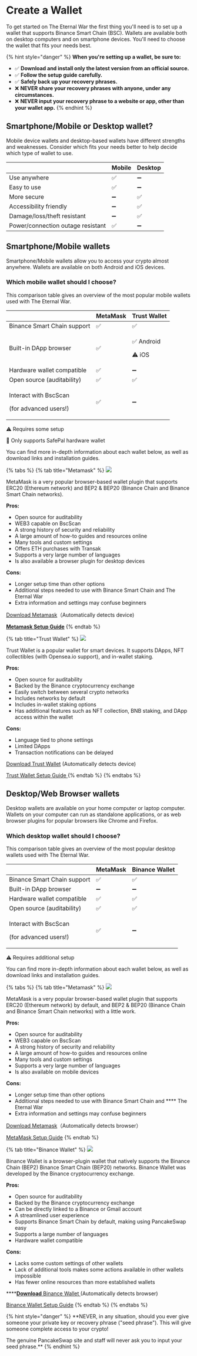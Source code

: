 # Create a Wallet

To get started on The Eternal War the first thing you'll need is to set up a wallet that supports Binance Smart Chain (BSC). Wallets are available both on desktop computers and on smartphone devices. You'll need to choose the wallet that fits your needs best.

{% hint style="danger" %}
**When you're setting up a wallet, be sure to:**

* ✅ **Download and install only the latest version from an official source.**
* ✅ **Follow the setup guide carefully.**
* ✅ **Safely back up your recovery phrases.**
* ❌ **NEVER share your recovery phrases with anyone, under any circumstances.**
* ❌ **NEVER input your recovery phrase to a website or app, other than your wallet app.**
{% endhint %}

## Smartphone/Mobile or Desktop wallet?

Mobile device wallets and desktop-based wallets have different strengths and weaknesses. Consider which fits your needs better to help decide which type of wallet to use.

|                                   | Mobile | Desktop |
| --------------------------------- | ------ | ------- |
| Use anywhere                      | ✅      | ➖       |
| Easy to use                       | ✅      | ➖       |
| More secure                       | ➖      | ✅       |
| Accessibility friendly            | ➖      | ✅       |
| Damage/loss/theft resistant       | ➖      | ✅       |
| Power/connection outage resistant | ✅      | ➖       |

## **Smartphone/Mobile wallets**

Smartphone/Mobile wallets allow you to access your crypto almost anywhere. Wallets are available on both Android and iOS devices.

### Which mobile wallet should I choose?

This comparison table gives an overview of the most popular mobile wallets used with The Eternal War.

|                                                          | MetaMask | Trust Wallet                  |
| -------------------------------------------------------- | -------- | ----------------------------- |
| Binance Smart Chain support                              | ✅        | ✅                             |
| Built-in DApp browser                                    | ✅        | <p>✅ Android</p><p>⚠️ iOS</p> |
| Hardware wallet compatible                               | ✅        | ➖                             |
| Open source (auditability)                               | ✅        | ✅                             |
| <p>Interact with BscScan</p><p>(for advanced users!)</p> | ✅        | ➖                             |

⚠️ Requires some setup

🔶 Only supports SafePal hardware wallet

You can find more in-depth information about each wallet below, as well as download links and installation guides.

{% tabs %}
{% tab title="Metamask" %}
![](<../../.gitbook/assets/图片 (2).png>)

MetaMask is a very popular browser-based wallet plugin that supports ERC20 (Ethereum network) and BEP2 & BEP20 (Binance Chain and Binance Smart Chain networks).

**Pros:**

* Open source for auditability &#x20;
* WEB3 capable on BscScan&#x20;
* A strong history of security and reliability&#x20;
* A large amount of how-to guides and resources online &#x20;
* Many tools and custom settings &#x20;
* Offers ETH purchases with Transak &#x20;
* Supports a very large number of languages &#x20;
* Is also available a browser plugin for desktop devices

**Cons:**

* Longer setup time than other options &#x20;
* Additional steps needed to use with Binance Smart Chain and The Eternal War
* Extra information and settings may confuse beginners

[Download Metamask](https://metamask.io/download.html)（Automatically detects device)

****[**Metamask Setup Guide**](https://academy.binance.com/en/articles/connecting-metamask-to-binance-smart-chain)****
{% endtab %}

{% tab title="Trust Wallet" %}
![](<../../.gitbook/assets/图片 (1).png>)

Trust Wallet is a popular wallet for smart devices. It supports DApps, NFT collectibles (with Opensea.io support), and in-wallet staking.

**Pros:**

* Open source for auditability &#x20;
* Backed by the Binance cryptocurrency exchange &#x20;
* Easily switch between several crypto networks &#x20;
* Includes networks by default &#x20;
* Includes in-wallet staking options &#x20;
* Has additional features such as NFT collection, BNB staking, and DApp access within the wallet &#x20;

**Cons:**

* Language tied to phone settings &#x20;
* Limited DApps &#x20;
* Transaction notifications can be delayed

[Download Trust Wallet](https://trustwallet.com) (Automatically detects device)

[Trust Wallet Setup Guide ](https://www.binance.com/en/blog/ecosystem/how-to-set-up-and-use-trust-wallet-for-binance-smart-chain-421499824684901157)
{% endtab %}
{% endtabs %}

## **Desktop/Web Browser wallets**

Desktop wallets are available on your home computer or laptop computer. Wallets on your computer can run as standalone applications, or as web browser plugins for popular browsers like Chrome and Firefox.

### Which desktop wallet should I choose?

This comparison table gives an overview of the most popular desktop wallets used with The Eternal War.

|                                                          | MetaMask | Binance Wallet |
| -------------------------------------------------------- | -------- | -------------- |
| Binance Smart Chain support                              | ✅        | ✅              |
| Built-in DApp browser                                    | ➖        | ➖              |
| Hardware wallet compatible                               | ✅        | ✅              |
| Open source (auditability)                               | ✅        | ✅              |
| <p>Interact with BscScan</p><p>(for advanced users!)</p> | ✅        | ➖              |

⚠️ Requires additional setup

You can find more in-depth information about each wallet below, as well as download links and installation guides.

{% tabs %}
{% tab title="Metamask" %}
![](<../../.gitbook/assets/图片 (2).png>)

MetaMask is a very popular browser-based wallet plugin that supports ERC20 (Ethereum network) by default, and BEP2 & BEP20 (Binance Chain and Binance Smart Chain networks) with a little work.

**Pros:**

* Open source for auditability &#x20;
* WEB3 capable on BscScan &#x20;
* A strong history of security and reliability &#x20;
* A large amount of how-to guides and resources online &#x20;
* Many tools and custom settings &#x20;
* Supports a very large number of languages &#x20;
* Is also available on mobile devices

**Cons:**

* Longer setup time than other options &#x20;
* Additional steps needed to use with Binance Smart Chain and **** The Eternal War
* Extra information and settings may confuse beginners

[Download Metamask](https://metamask.io/download.html)（Automatically detects browser）

[MetaMask Setup Guide](https://academy.binance.com/en/articles/connecting-metamask-to-binance-smart-chain)&#x20;
{% endtab %}

{% tab title="Binance Wallet" %}
![](../../.gitbook/assets/图片.png)

Binance Wallet is a browser-plugin wallet that natively supports the Binance Chain (BEP2) Binance Smart Chain (BEP20) networks. Binance Wallet was developed by the Binance cryptocurrency exchange.

**Pros:**

* Open source for auditability &#x20;
* Backed by the Binance cryptocurrency exchange &#x20;
* Can be directly linked to a Binance or Gmail account &#x20;
* A streamlined user experience &#x20;
* Supports Binance Smart Chain by default, making using PancakeSwap easy &#x20;
* Supports a large number of languages&#x20;
* Hardware wallet compatible

**Cons:**

* Lacks some custom settings of other wallets&#x20;
* Lack of additional tools makes some actions available in other wallets impossible &#x20;
* Has fewer online resources than more established wallets

****[**Download** Binance Wallet ](https://www.binance.org/en)(Automatically detects browser)

[Binance Wallet Setup Guide](https://docs.binance.org/smart-chain/wallet/binance.html)&#x20;
{% endtab %}
{% endtabs %}

{% hint style="danger" %}
\*\*NEVER, in any situation, should you ever give someone your private key or recovery phrase ("seed phrase"). This will give someone complete access to your crypto!

The genuine PancakeSwap site and staff will never ask you to input your seed phrase.\*\*
{% endhint %}
